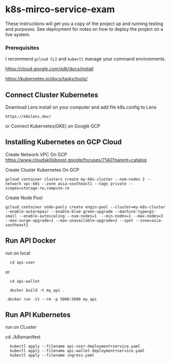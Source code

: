 # k8s-mirco-service-exam




These instructions will get you a copy of the project up and running testing and purposes. See deployment for notes on how to deploy the project on a live system.

### Prerequisites

I recommend `gcloud CLI` and `kubectl` manage your command environments.

https://cloud.google.com/sdk/docs/install 

https://kubernetes.io/docs/tasks/tools/



## Connect Cluster Kubernetes

   Download Lens install on your computer and add file k8s.config to Lens

    https://k8slens.dev/




   or Connect Kubernetes(GKE) on Google GCP


## Installing Kubernetes on GCP Cloud

  Create Network VPC On GCP 
  https://www.cloudskillsboost.google/focuses/7140?parent=catalog


Create Cluster Kubernetes On GCP 
  ```
  gcloud container clusters create my-k8s-cluster --num-nodes 2 --network vpc-k8s --zone asia-southeast1 --tags private --scopes=storage-rw,compute-ro
  ```


Create Node Pool
  ```
  gcloud container node-pools create engin-pool --cluster=my-k8s-cluster --enable-autorepair --enable-blue-green-upgrade --machine-type=g1-small --enable-autoscaling --num-nodes=1  --min-nodes=1 --max-nodes=3 --max-surge-upgrade=1 --max-unavailable-upgrade=1 --spot --zone=asia-southeast1
  ```


## Run API Docker 

run on local
 
 ```
   cd api-user 
  ```
or
 ```
   cd api-wallet
  ```

  ```
    docker build -t my_api .
  ```
  
  
   ```
    docker run -it --rm -p 5000:5000 my_api
  ```
  
  ## Run API Kubernetes 

run on CLuster

   cd ./k8smanifest
 
 ```
   kubectl apply --filename api-user-deployment+service.yaml
   kubectl apply --filename api-wallet-deployment+service.yaml
   kubectl apply --filename ingress.yaml
   
  ```


  


